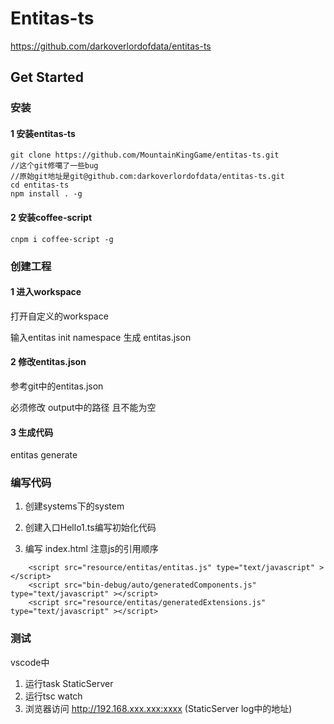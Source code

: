 # Entitas-ts

https://github.com/darkoverlordofdata/entitas-ts

## Get Started

### 安装

#### 1 安装entitas-ts

```
git clone https://github.com/MountainKingGame/entitas-ts.git  
//这个git修噶了一些bug
//原始git地址是git@github.com:darkoverlordofdata/entitas-ts.git
cd entitas-ts
npm install . -g
```

#### 2 安装coffee-script
```
cnpm i coffee-script -g
```
### 创建工程

#### 1 进入workspace

打开自定义的workspace

输入entitas init namespace  生成  entitas.json

#### 2 修改entitas.json

参考git中的entitas.json

必须修改 output中的路径 且不能为空

#### 3 生成代码
entitas generate  

### 编写代码

1. 创建systems下的system

2. 创建入口Hello1.ts编写初始化代码

3. 编写 index.html 注意js的引用顺序

```
    <script src="resource/entitas/entitas.js" type="text/javascript" ></script>
    <script src="bin-debug/auto/generatedComponents.js" type="text/javascript" ></script>
    <script src="resource/entitas/generatedExtensions.js" type="text/javascript" ></script>
```

### 测试

vscode中

1. 运行task StaticServer
2. 运行tsc watch
3. 浏览器访问 http://192.168.xxx.xxx:xxxx  (StaticServer log中的地址)




